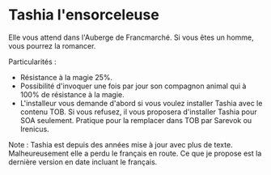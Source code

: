 # Tashia l'ensorceleuse

Elle vous attend dans l'Auberge de Francmarché. Si vous êtes un homme, vous pourrez la romancer.

Particularités :
- Résistance à la magie 25%.
- Possibilité d'invoquer une fois par jour son compagnon animal qui à 100% de résistance à la magie.
- L'installeur vous demande d'abord si vous voulez installer Tashia avec le contenu TOB. Si vous refusez, il vous proposera d'installer Tashia pour SOA seulement. Pratique pour la remplacer dans TOB par Sarevok ou Irenicus.

Note : Tashia est depuis des années mise à jour avec plus de texte. Malheureusement elle a perdu le français en route. Ce que je propose est la dernière version en date incluant le français.
